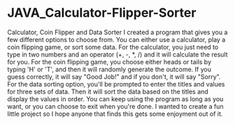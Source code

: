 # JAVA_Calculator-Flipper-Sorter
Calculator, Coin Flipper and Data Sorter
I created a program that gives you a few different options to choose from. You can either use a calculator, play a coin flipping game, or sort some data. For the calculator, you just need to type in two numbers and an operator (+, -, *, /) and it will calculate the result for you. For the coin flipping game, you choose either heads or tails by typing 'H' or 'T', and then it will randomly generate the outcome. If you guess correctly, it will say "Good Job!" and if you don't, it will say "Sorry". For the data sorting option, you'll be prompted to enter the titles and values for three sets of data. Then it will sort the data based on the titles and display the values in order. You can keep using the program as long as you want, or you can choose to exit when you're done. I wanted to create a fun little project so I hope anyone that finds this gets some enjoyment out of it.
